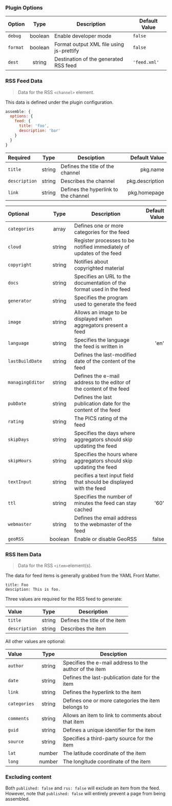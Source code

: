 ### Plugin Options
| Option    | Type    | Description                              | Default Value |  
|:----------|:-------:|------------------------------------------|---------------|
| `debug`   | boolean | Enable developer mode                    | `false`       |
| `format`  | boolean | Format output XML file using js-prettify | `false`       |
| `dest`    | string  | Destination of the generated RSS feed    |`'feed.xml'`   |

### RSS Feed Data
> Data for the RSS `<channel>` element.

This data is defined under the plugin configuration.

```js
assemble: {
  options: {
    feed: {
      title: 'foo',
      description: 'bar'
    }
  }
}
```

| Required     | Type   | Desciption                           | Default Value   |     
|:-------------|:------:|--------------------------------------|----------------:|
| `title`      | string | Defines the title of the channel     | pkg.name        |
| `description`| string | Describes the channel                | pkg.description |
| `link`       | string | Defines the hyperlink to the channel | pkg.homepage    |

| Optional        | Type   | Description | Default Value |
|:----------------|:------:|-------------|--------------:|
| `categories`    | array  | Defines one or more categories for the feed |
| `cloud`         | string | Register processes to be notified immediately of updates of the feed | |
| `copyright`     | string | Notifies about copyrighted material |
| `docs`          | string | Specifies an URL to the documentation of the format used in the feed |
| `generator`     | string | Specifies the program used to generate the feed |
| `image`         | string | Allows an image to be displayed when aggregators present a feed |
| `language`      | string | Specifies the language the feed is written in | 'en'
| `lastBuildDate` | string | Defines the last-modified date of the content of the feed |
| `managingEditor`| string | Defines the e-mail address to the editor of the content of the feed |
| `pubDate`       | string | Defines the last publication date for the content of the feed |
| `rating`        | string | The PICS rating of the feed |
| `skipDays`      | string | Specifies the days where aggregators should skip updating the feed |
| `skipHours`     | string | Specifies the hours where aggregators should skip updating the feed | 
| `textInput`     | string | pecifies a text input field that should be displayed with the feed |
| `ttl`           | string | Specifies the number of minutes the feed can stay cached | '60' |
| `webmaster`     | string | Defines the email address to the webmaster of the feed |
| `geoRSS`        | boolean| Enable or disable GeoRSS | false

### RSS Item Data
> Data for the RSS `<item>`element(s).

The data for feed items is generally grabbed from the YAML Front Matter.
```
title: Foo
desciption: This is foo.
```

Three values are required for the RSS feed to generate:

| Value         | Type   | Description                                       |      
|:--------------|:------:|---------------------------------------------------|
| `title`       | string | Defines the title of the item                     |
| `description` | string | Describes the item                                |

All other values are optional:

| Value         | Type   | Desciption                                             |      
|:--------------|:------:|--------------------------------------------------------|
| `author`      | string | Specifies the e-mail address to the author of the item |
| `date`        | string | Defines the last-publication date for the item         |
| `link`        | string | Defines the hyperlink to the item                      |
| `categories`  | string | Defines one or more categories the item belongs to     |
| `comments`    | string | Allows an item to link to comments about that item     |
| `guid`        | string | Defines a unique identifier for the item               |
| `source`      | string | Specifies a third-party source for the item            | 
| `lat`         | number | The latitude coordinate of the item                    |
| `long`        | number | The longitude coordinate of the item                   |

### Excluding content
Both `published: false` and `rss: false` will exclude an item from the feed. However, note that `published: false` will entirely prevent a page from being assembled.
